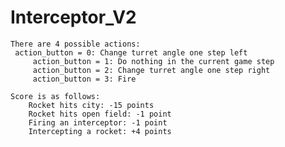 # Interceptor_V2

    There are 4 possible actions:        
	 action_button = 0: Change turret angle one step left
         action_button = 1: Do nothing in the current game step
         action_button = 2: Change turret angle one step right
         action_button = 3: Fire

    Score is as follows: 
        Rocket hits city: -15 points
        Rocket hits open field: -1 point
        Firing an interceptor: -1 point
        Intercepting a rocket: +4 points
        
        
